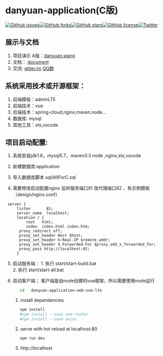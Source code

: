 # danyuan-application(C版)

[![GitHub issues](https://img.shields.io/github/issues/514840279/danyuan-application.svg?style=plastic)](https://github.com/514840279/danyuan-application/issues)[![GitHub forks](https://img.shields.io/github/forks/514840279/danyuan-application.svg?style=plastic)](https://github.com/514840279/danyuan-application/network)[![GitHub stars](https://img.shields.io/github/stars/514840279/danyuan-application.svg?style=plastic)](https://github.com/514840279/danyuan-application/stargazers)[![GitHub license](https://img.shields.io/github/license/514840279/danyuan-application.svg?style=plastic)](https://github.com/514840279/danyuan-application/blob/master/LICENSE)[![Twitter](https://img.shields.io/twitter/url/https/github.com/514840279/danyuan-application.svg?style=social&style=plastic)](https://twitter.com/intent/tweet?text=Wow:&url=https%3A%2F%2Fgithub.com%2F514840279%2Fdanyuan-application)

## 展示与文档
  1. 项目演示 A版：[danyuan.wang](http://www.danyuan.wang)
  2. 文档： [document](https://doc.danyuan.wang/)
  3. 交流:  [gitter.im](https://gitter.im/danyuan-application/初学者?utm_source=share-link&utm_medium=link&utm_campaign=share-link) 
[QQ群](http://shang.qq.com/wpa/qunwpa?idkey=845d4b1bf1bc4ae90f7efa2b742b54d3be148ff1d7641d68f8caef805ad1308d)

## 系统采用技术或开源框架：

1. 前端模板：adminLTE
2. 前端技术：vue
3. 后端技术：spring-cloud,nginx,maven,node...
4. 数据库: mysql
5. 其他工具：sts,vscode

## 项目启动配置:

1. 系统安装jdk1.8，mysql5.7，maven3.3 node ,nginx,sts,vscode

2. 新建数据库:application

3. 导入数据库脚本 sql/AllForC.sql

4. 需要修改启动配置nginx 监听服务端口81 改代理端口82 ，有示例模板（design/nginx.conf）

  ```
   server {
       listen       81;
       server_name  localhost;
       location / {
           root   html;
           index  index.html index.htm;
  		proxy_redirect off;
  		proxy_set_header Host $host;
  		proxy_set_header X-Real-IP $remote_addr;
  		proxy_set_header X-Forwarded-For $proxy_add_x_forwarded_for;
  		proxy_pass http://localhost:82;
       }  
  ```

5. 启动服务端：
       1. 执行 start/start-build.bat  
       2. 执行 start/start-all.bat 

6. 启动客户端；
     客户端是由node创建的vue框架，所以需要使用node运行 
     ```bash
     	cd   danyuan-application-web-vue-lte
     ```
     1. install dependencies
     ```bash
     	npm install
     	#npm install --save vue-router
     	#npm install --save axios
     ```
     2. serve with hot reload at localhost:80
     ```bash
     	npm run dev
     ```

     3. http://localhost


